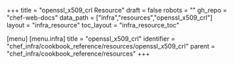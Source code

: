 +++
title = "openssl_x509_crl Resource"
draft = false
robots = ""
gh_repo = "chef-web-docs"
data_path = ["infra","resources","openssl_x509_crl"]
layout = "infra_resource"
toc_layout = "infra_resource_toc"

[menu]
  [menu.infra]
    title = "openssl_x509_crl"
    identifier = "chef_infra/cookbook_reference/resources/openssl_x509_crl"
    parent = "chef_infra/cookbook_reference/resources"
+++

<!-- The contents of this page are automatically generated from the openssl_x509_crl.yaml file in the data directory. -->
<!-- To suggest a change, edit the https://github.com/chef/chef/blob/master/lib/chef/resource/openssl_x509_crl.rb file
      and submit a pull request to the https://github.com/chef/chef repository. -->
